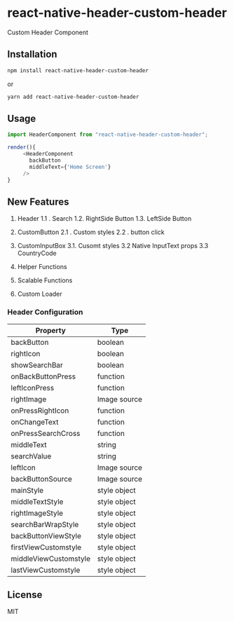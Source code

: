 # react-native-header-custom-header

Custom Header Component

## Installation

```sh
npm install react-native-header-custom-header
```

or

```sh
yarn add react-native-header-custom-header
```

## Usage

```js
import HeaderComponent from "react-native-header-custom-header";

render(){
     <HeaderComponent
       backButton
       middleText={'Home Screen'}
     />
}
```

## New Features
1. Header
  1.1 . Search 
  1.2. RightSide Button
  1.3. LeftSide Button

2. CustomButton
    2.1 . Custom styles
    2.2 . button click 
    
3. CustomInputBox
   3.1. Cusomt styles
   3.2  Native InputText props
   3.3  CountryCode 
   
4. Helper Functions

5. Scalable Functions

6. Custom Loader

### Header Configuration

| Property | Type |  
|---------------|----------|
| backButton | boolean | 
| rightIcon | boolean |
| showSearchBar | boolean | 
| onBackButtonPress | function | 
| leftIconPress | function | 
| rightImage | Image source | 
| onPressRightIcon | function | 
| onChangeText | function | 
| onPressSearchCross | function | 
| middleText | string | 
| searchValue | string | 
| leftIcon | Image source | 
| backButtonSource | Image source | 
| mainStyle | style object | 
| middleTextStyle | style object | 
| rightImageStyle | style object | 
| searchBarWrapStyle | style object | 
| backButtonViewStyle | style object | 
| firstViewCustomstyle | style object | 
| middleViewCustomstyle | style object | 
| lastViewCustomstyle | style object | 
   

## License

MIT
